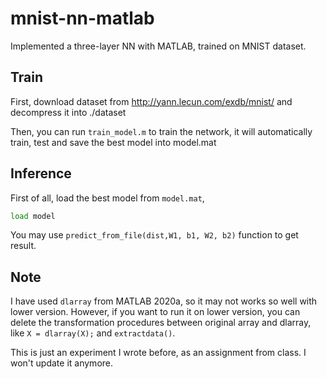 # mnist-nn-matlab
Implemented a three-layer NN with MATLAB, trained on MNIST dataset.

## Train

First, download dataset from http://yann.lecun.com/exdb/mnist/ and decompress it into ./dataset

Then, you can run ```train_model.m``` to train the network, it will automatically train, test and save the best model into model.mat

## Inference

First of all, load the best model from ```model.mat```,

```octave
load model
```

You may use ```predict_from_file(dist,W1, b1, W2, b2)``` function to get result.

## Note

I have used ```dlarray``` from MATLAB 2020a, so it may not works so well with lower version.
However, if you want to run it on lower version, 
you can delete the transformation procedures between original array and dlarray, like ```X = dlarray(X);``` and ```extractdata()```.

This is just an experiment I wrote before, as an assignment from class. I won't update it anymore.
